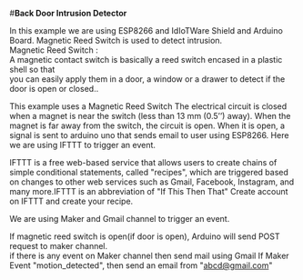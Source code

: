 #**Back Door Intrusion Detector**
   
   In this example we are using ESP8266 and IdIoTWare Shield and Arduino Board. Magnetic Reed Switch
is used to detect intrusion.                                           
Magnetic Reed Switch :                                                  
A magnetic contact switch is basically a reed switch encased in a plastic shell so that        
you can easily apply them in a door, a window or a drawer to detect if the door is open or closed..

This example uses a  Magnetic Reed Switch The electrical circuit is closed when a magnet
is near the switch (less than 13 mm (0.5’’) away). When the magnet is far away from the switch, the circuit
is open.
When it is open, a signal is  sent to  arduino uno that sends email to user using ESP8266.
Here we are using IFTTT to trigger an event.

IFTTT is a free web-based service that allows users to create chains of simple conditional statements,
called "recipes", which are triggered based on changes to other web services such as Gmail, Facebook,
Instagram, and many more.IFTTT is an abbreviation of "If This Then That"
Create account on IFTTT and create your recipe.

We are using Maker and Gmail channel to trigger an event.

If magnetic reed switch is open(if door is open), Arduino will send POST request to maker channel.  
if there is any event on Maker channel  then send mail using Gmail
If Maker Event "motion_detected", then send an email from "abcd@gmail.com"

